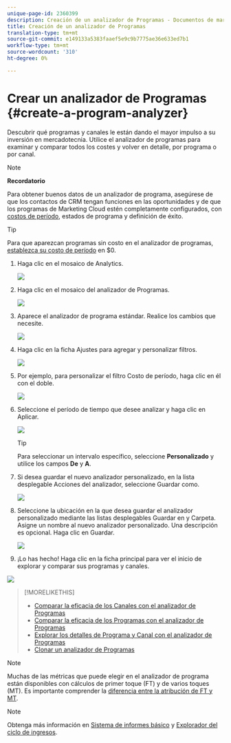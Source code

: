 ```yaml
---
unique-page-id: 2360399
description: Creación de un analizador de Programas - Documentos de marketing - Documentación del producto
title: Creación de un analizador de Programas
translation-type: tm+mt
source-git-commit: e149133a5383faaef5e9c9b7775ae36e633ed7b1
workflow-type: tm+mt
source-wordcount: '310'
ht-degree: 0%

---
```



# Crear un analizador de Programas {#create-a-program-analyzer}

Descubrir qué programas y canales le están dando el mayor impulso a su inversión en mercadotecnia. Utilice el analizador de programas para examinar y comparar todos los costes y volver en detalle, por programa o por canal.

>[!NOTE]
>
>**Recordatorio**
>
>Para obtener buenos datos de un analizador de programa, asegúrese de que los contactos de CRM tengan funciones en las oportunidades y de que los programas de Marketing Cloud estén completamente configurados, con [costos de período](/help/marketo/product-docs/reporting/revenue-cycle-analytics/revenue-tools/define-period-costs.md), estados de programa y definición de éxito.

>[!TIP]
>
>Para que aparezcan programas sin costo en el analizador de programas, [establezca su costo de período](/help/marketo/product-docs/reporting/revenue-cycle-analytics/revenue-tools/define-period-costs.md) en $0.

1. Haga clic en el mosaico de Analytics.

   ![](assets/image2014-9-17-13-3a7-3a1.png)

1. Haga clic en el mosaico del analizador de Programas.

   ![](assets/program-analyzer-icon-hand.png)

1. Aparece el analizador de programa estándar. Realice los cambios que necesite.

   ![](assets/image2016-10-31-15-3a3-3a9.png)

1. Haga clic en la ficha Ajustes para agregar y personalizar filtros.

   ![](assets/image2016-10-31-15-3a25-3a57.png)

1. Por ejemplo, para personalizar el filtro Costo de período, haga clic en él con el doble.

   ![](assets/image2016-10-31-15-3a33-3a2.png)

1. Seleccione el período de tiempo que desee analizar y haga clic en Aplicar.

   ![](assets/image2016-10-31-15-3a30-3a32.png)

   >[!TIP]
   >
   >Para seleccionar un intervalo específico, seleccione **Personalizado** y utilice los campos **De** y **A**.

1. Si desea guardar el nuevo analizador personalizado, en la lista desplegable Acciones del analizador, seleccione Guardar como.

   ![](assets/image2016-10-31-15-3a5-3a8.png)

1. Seleccione la ubicación en la que desea guardar el analizador personalizado mediante las listas desplegables Guardar en y Carpeta. Asigne un nombre al nuevo analizador personalizado. Una descripción es opcional. Haga clic en Guardar.

   ![](assets/image2016-10-31-15-3a7-3a19.png)

1. ¡Lo has hecho! Haga clic en la ficha principal para ver el inicio de explorar y comparar sus programas y canales.

![](assets/november-custom-report.png)

>[!MORELIKETHIS]
>
>* [Comparar la eficacia de los Canales con el analizador de Programas](compare-channel-effectiveness-with-the-program-analyzer.md)
>* [Comparar la eficacia de los Programas con el analizador de Programas](compare-program-effectiveness-with-the-program-analyzer.md)
>* [Explorar los detalles de Programa y Canal con el analizador de Programas](explore-program-and-channel-details-with-the-program-analyzer.md)
>* [Clonar un analizador de Programas](clone-a-program-analyzer.md)


>[!NOTE]
>
>Muchas de las métricas que puede elegir en el analizador de programa están disponibles con cálculos de primer toque (FT) y de varios toques (MT). Es importante comprender la [diferencia entre la atribución de FT y MT](/help/marketo/product-docs/reporting/revenue-cycle-analytics/revenue-tools/attribution/understanding-attribution.md).

>[!NOTE]
>
>Obtenga más información en [Sistema de informes básico](http://docs.marketo.com/display/docs/basic+reporting) y [Explorador del ciclo de ingresos](http://docs.marketo.com/display/docs/revenue+cycle+analytics).
